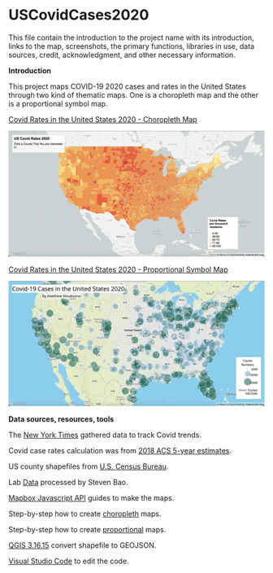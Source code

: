 # USCovidCases2020
This file contain the introduction to the project name with its introduction, links to the map, screenshots, the primary functions, libraries in use, data sources, credit, acknowledgment, and other necessary information.

**Introduction**

This project maps COVID-19 2020 cases and rates in the United States through two kind of thematic maps. One is a choropleth map and the other is a proportional symbol map.

[Covid Rates in the United States 2020 - Choropleth Map](http://127.0.0.1:5500/map1.html)

![Choropleth Map](img/map-1.png)

[Covid Rates in the United States 2020 - Proportional Symbol Map](http://127.0.0.1:5500/map2.html)

![Proportional Symbol Map](img/map-2.png)

**Data sources, resources, tools**

The [New York Times](https://github.com/nytimes/covid-19-data/blob/43d32dde2f87bd4dafbb7d23f5d9e878124018b8/live/us-counties.csv) gathered data to track Covid trends.

Covid case rates calculation was from [2018 ACS 5-year estimates](https://data.census.gov/cedsci/table?g=0100000US%24050000&d=ACS%205-Year%20Estimates%20Data%20Profiles&tid=ACSDP5Y2018.DP05&hidePreview=true).

US county shapefiles from [U.S. Census Bureau](https://www.census.gov/geographies/mapping-files/time-series/geo/carto-boundary-file.html).

Lab [Data](https://github.com/jakobzhao/geog458/tree/master/labs/lab03) processed by Steven Bao.

[Mapbox Javascript API](https://docs.mapbox.com/mapbox-gl-js/api/) guides to make the maps.

Step-by-step how to create [choropleth](https://github.com/jakobzhao/geog495/tree/main/labs/lab04) maps.

Step-by-step how to create [proportional](https://github.com/jakobzhao/geog458/tree/master/labs/lab03) maps.

[QGIS 3.16.15](https://qgis.org/en/site/) convert shapefile to GEOJSON.

[Visual Studio Code](https://code.visualstudio.com/) to edit the code.
